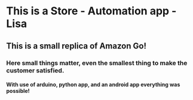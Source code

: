 # This is a Store - Automation app - Lisa
## This is a small replica of Amazon Go! 
### Here small things matter, even the smallest thing to make the customer satisfied. 

#### With use of arduino, python app, and an android app everything was possible!
